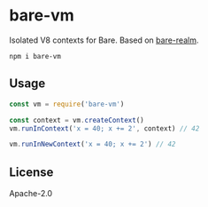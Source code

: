 # bare-vm

Isolated V8 contexts for Bare. Based on [bare-realm](https://github.com/holepunchto/bare-realm).

```
npm i bare-vm
```

## Usage

```js
const vm = require('bare-vm')

const context = vm.createContext()
vm.runInContext('x = 40; x += 2', context) // 42

vm.runInNewContext('x = 40; x += 2') // 42
```

## License

Apache-2.0
